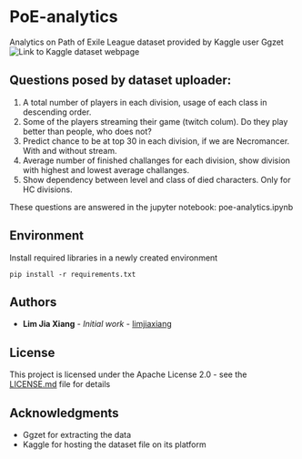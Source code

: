 # PoE-analytics
Analytics on Path of Exile League dataset provided by Kaggle user Ggzet
![Link to Kaggle dataset webpage](https://www.kaggle.com/gagazet/path-of-exile-league-statistic)

## Questions posed by dataset uploader:
1. A total number of players in each division, usage of each class in descending order.
2. Some of the players streaming their game (twitch colum). Do they play better than people, who does not?
3. Predict chance to be at top 30 in each division, if we are Necromancer. With and without stream.
4. Average number of finished challanges for each division, show division with highest and lowest average challanges.
5. Show dependency between level and class of died characters. Only for HC divisions.

These questions are answered in the jupyter notebook: poe-analytics.ipynb

## Environment

Install required libraries in a newly created environment
```
pip install -r requirements.txt
```

## Authors

* **Lim Jia Xiang** - *Initial work* - [limjiaxiang](https://github.com/limjiaxiang)

## License

This project is licensed under the Apache License 2.0 - see the [LICENSE.md](LICENSE.md) file for details

## Acknowledgments

* Ggzet for extracting the data
* Kaggle for hosting the dataset file on its platform

